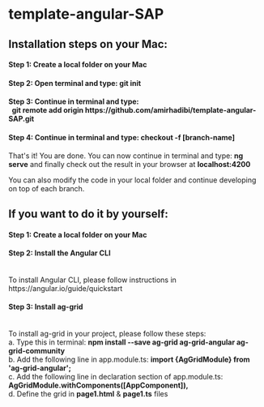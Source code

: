# template-angular-SAP

<h2>Installation steps on your Mac:</h2>

<h4>Step 1: Create a local folder on your Mac</h4>

<h4>Step 2: Open terminal and type: <b>git init</b></h4>

<h4>Step 3: Continue in terminal and type: <br>&nbsp
<b>git remote add origin https://github.com/amirhadibi/template-angular-SAP.git</b></h4>

<h4>Step 4: Continue in terminal and type: <b>checkout -f [branch-name]</b></h4>

<p>That's it! You are done. You can now continue in terminal and type: <b>ng serve</b> and finally check out the result in your browser at <b>localhost:4200</b></p>

<p>You can also modify the code in your local folder and continue developing on top of each branch.</p>

<h2>If you want to do it by yourself:</h3>

<h4>Step 1: Create a local folder on your Mac</h4>

<h4>Step 2: Install the Angular CLI</h4>
<br>To install Angular CLI, please follow instructions in https://angular.io/guide/quickstart</p>

<h4>Step 3: Install ag-grid</h4><br>
To install ag-grid in your project, please follow these steps:
<br>a. Type this in terminal: <b> npm install --save ag-grid ag-grid-angular ag-grid-community </b> 
<br>b. Add the following line in app.module.ts: <b> import {AgGridModule} from 'ag-grid-angular'; </b>
<br>c. Add the following line in declaration section of app.module.ts: <b> AgGridModule.withComponents([AppComponent]), </b>
<br>d. Define the grid in <b>page1.html</b> & <b>page1.ts</b> files</p>

